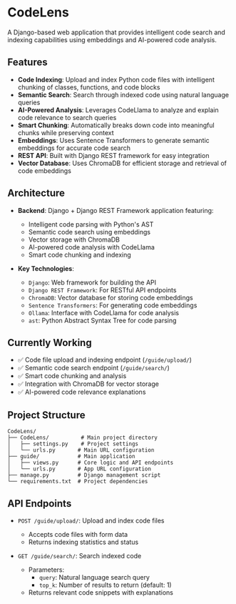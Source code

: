 # CodeLens

A Django-based web application that provides intelligent code search and indexing capabilities using embeddings and AI-powered code analysis.

## Features

- **Code Indexing**: Upload and index Python code files with intelligent chunking of classes, functions, and code blocks
- **Semantic Search**: Search through indexed code using natural language queries
- **AI-Powered Analysis**: Leverages CodeLlama to analyze and explain code relevance to search queries
- **Smart Chunking**: Automatically breaks down code into meaningful chunks while preserving context
- **Embeddings**: Uses Sentence Transformers to generate semantic embeddings for accurate code search
- **REST API**: Built with Django REST framework for easy integration
- **Vector Database**: Uses ChromaDB for efficient storage and retrieval of code embeddings

## Architecture

- **Backend**: Django + Django REST Framework application featuring:
  - Intelligent code parsing with Python's AST
  - Semantic code search using embeddings
  - Vector storage with ChromaDB
  - AI-powered code analysis with CodeLlama
  - Smart code chunking and indexing

- **Key Technologies**:
  - `Django`: Web framework for building the API
  - `Django REST Framework`: For RESTful API endpoints
  - `ChromaDB`: Vector database for storing code embeddings
  - `Sentence Transformers`: For generating code embeddings
  - `Ollama`: Interface with CodeLlama for code analysis
  - `ast`: Python Abstract Syntax Tree for code parsing

## Currently Working

- ✅ Code file upload and indexing endpoint (`/guide/upload/`)
- ✅ Semantic code search endpoint (`/guide/search/`)
- ✅ Smart code chunking and analysis
- ✅ Integration with ChromaDB for vector storage
- ✅ AI-powered code relevance explanations

## Project Structure

```
CodeLens/
├── CodeLens/          # Main project directory
│   ├── settings.py    # Project settings
│   └── urls.py       # Main URL configuration
├── guide/            # Main application
│   ├── views.py      # Core logic and API endpoints
│   └── urls.py       # App URL configuration
├── manage.py         # Django management script
└── requirements.txt  # Project dependencies
```

## API Endpoints

- `POST /guide/upload/`: Upload and index code files
  - Accepts code files with form data
  - Returns indexing statistics and status

- `GET /guide/search/`: Search indexed code
  - Parameters: 
    - `query`: Natural language search query
    - `top_k`: Number of results to return (default: 1)
  - Returns relevant code snippets with explanations

